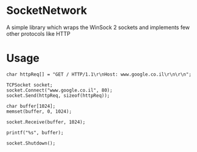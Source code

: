 SocketNetwork
=============

A simple library which wraps the WinSock 2 sockets and implements few other protocols like HTTP


Usage
=============


    char httpReq[] = "GET / HTTP/1.1\r\nHost: www.google.co.il\r\n\r\n";
    
    TCPSocket socket;
    socket.Connect("www.google.co.il", 80);
    socket.Send(httpReq, sizeof(httpReq));
    
    char buffer[1024];
    memset(buffer, 0, 1024);
    
    socket.Receive(buffer, 1024);
    
    printf("%s", buffer);
    
    socket.Shutdown();
